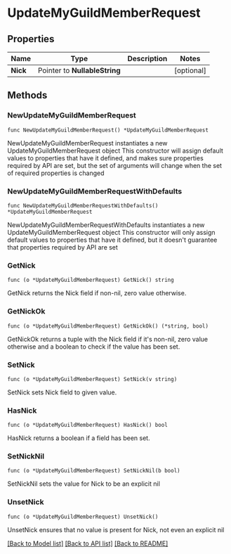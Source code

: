 # UpdateMyGuildMemberRequest

## Properties

Name | Type | Description | Notes
------------ | ------------- | ------------- | -------------
**Nick** | Pointer to **NullableString** |  | [optional] 

## Methods

### NewUpdateMyGuildMemberRequest

`func NewUpdateMyGuildMemberRequest() *UpdateMyGuildMemberRequest`

NewUpdateMyGuildMemberRequest instantiates a new UpdateMyGuildMemberRequest object
This constructor will assign default values to properties that have it defined,
and makes sure properties required by API are set, but the set of arguments
will change when the set of required properties is changed

### NewUpdateMyGuildMemberRequestWithDefaults

`func NewUpdateMyGuildMemberRequestWithDefaults() *UpdateMyGuildMemberRequest`

NewUpdateMyGuildMemberRequestWithDefaults instantiates a new UpdateMyGuildMemberRequest object
This constructor will only assign default values to properties that have it defined,
but it doesn't guarantee that properties required by API are set

### GetNick

`func (o *UpdateMyGuildMemberRequest) GetNick() string`

GetNick returns the Nick field if non-nil, zero value otherwise.

### GetNickOk

`func (o *UpdateMyGuildMemberRequest) GetNickOk() (*string, bool)`

GetNickOk returns a tuple with the Nick field if it's non-nil, zero value otherwise
and a boolean to check if the value has been set.

### SetNick

`func (o *UpdateMyGuildMemberRequest) SetNick(v string)`

SetNick sets Nick field to given value.

### HasNick

`func (o *UpdateMyGuildMemberRequest) HasNick() bool`

HasNick returns a boolean if a field has been set.

### SetNickNil

`func (o *UpdateMyGuildMemberRequest) SetNickNil(b bool)`

 SetNickNil sets the value for Nick to be an explicit nil

### UnsetNick
`func (o *UpdateMyGuildMemberRequest) UnsetNick()`

UnsetNick ensures that no value is present for Nick, not even an explicit nil

[[Back to Model list]](../README.md#documentation-for-models) [[Back to API list]](../README.md#documentation-for-api-endpoints) [[Back to README]](../README.md)


